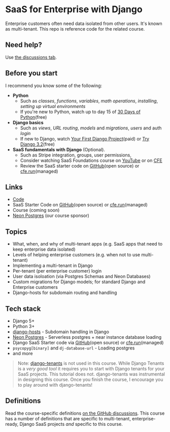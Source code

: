 # SaaS for Enterprise with Django
Enterprise customers often need data isolated from other users. It's known as multi-tenant. This repo is reference code for the related course. 

## Need help?
Use [the discussions tab](https://saasgorillas.com/discussions).

## Before you start

I recommend you know some of the following:
- __Python__
  - Such as _classes_, _functions_, _variables_, _math operations_, _installing_, _setting up virtual environments_
  - If you're new to Python, watch up to day 15 of [30 Days of Python](saasgorillas.com/python1)(free)
- __Django basics__
  - Such as _views_, _URL routing_, _models_ and _migrations_, _users_ and auth _login_
  - If new to Django, watch [Your First Django Project](https://saasgorillas.com/django1)(paid) or [Try Django 3.2](https://saasgorillas.com/django2)(free)
- __SaaS fundamentals with Django__ (Optional).
  - Such as Stripe integration, groups, user permissions,
  - Consider watching SaaS Foundations course on [YouTube](https://www.youtube.com/watch?v=WbNNESIxJnY) or on [CFE](https://saasgorillas.com/pre)
  - Review the SaaS starter code on [GitHub](https://github.com/codingforentrepreneurs/SaaS-Foundations)(open source) or [cfe.run](https://get.cfe.run)(managed)

## Links
- [Code](https://saasgorillas.com/code)
- SaaS Starter Code on [GitHub](https://github.com/codingforentrepreneurs/SaaS-Foundations)(open source) or [cfe.run](https://get.cfe.run)(managed)
- Course (coming soon)
- [Neon Postgres](https://saasgorillas.com/db) (our course sponsor)

## Topics

- What, when, and why of multi-tenant apps (e.g. SaaS apps that need to keep enterprise data isolated)
- Levels of helping enterprise customers (e.g. when not to use multi-tenant)
- Implementing a multi-tenant in Django
- Per-tenant (per enterprise customer) login
- User data isoloation (via Postgres Schemas and Neon Databases)
- Custom migrations for Django models; for standard Django and Enterprise customers
- Django-hosts for subdomain routing and handling


## Tech stack

- Django 5+
- Python 3+
- [django-hosts](https://django-hosts.readthedocs.io/en/latest/) - Subdomain handling in Django
- [Neon Postgres](https://kirr.co/ffogxb) - Serverless postgres + near instance database loading
- Django SaaS Starter code via [GitHub](https://github.com/codingforentrepreneurs/SaaS-Foundations)(open source) or [cfe.run](https://get.cfe.run)(managed)
- `psycopyg[binary]` and `dj-database-url` - Loading postgres
- and more

> Note: [django-tenants](https://github.com/django-tenants/django-tenants) is not used in this course. While Django Tenants is a _very good tool_ it requires you to start with Django tenants for your SaaS projects. This tutorial does not. django-tenants was instrumental in designing this course. Once you finish the course, I encourage you to play around with django-tenants!


## Definitions

Read the course-specific definitions [on the GitHub discussions](https://github.com/codingforentrepreneurs/SaaS-for-Enterprise-with-Django/discussions/1). This course has a number of definitions that are specific to multi-tenant, enterprise-ready, Django SaaS projects _and_ specific to this course.


